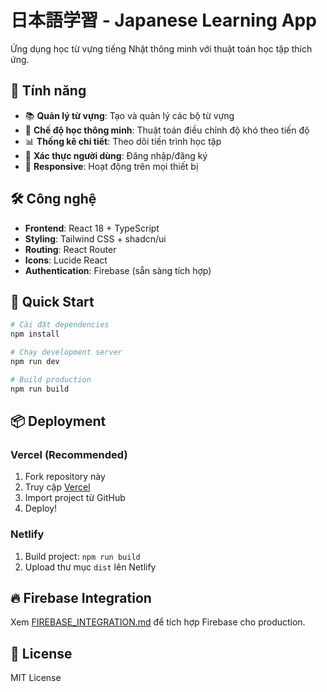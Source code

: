 # 日本語学習 - Japanese Learning App

Ứng dụng học từ vựng tiếng Nhật thông minh với thuật toán học tập thích ứng.

## 🎯 Tính năng

- 📚 **Quản lý từ vựng**: Tạo và quản lý các bộ từ vựng
- 🧠 **Chế độ học thông minh**: Thuật toán điều chỉnh độ khó theo tiến độ
- 📊 **Thống kê chi tiết**: Theo dõi tiến trình học tập
- 🔐 **Xác thực người dùng**: Đăng nhập/đăng ký
- 📱 **Responsive**: Hoạt động trên mọi thiết bị

## 🛠 Công nghệ

- **Frontend**: React 18 + TypeScript
- **Styling**: Tailwind CSS + shadcn/ui
- **Routing**: React Router
- **Icons**: Lucide React
- **Authentication**: Firebase (sẵn sàng tích hợp)

## 🚀 Quick Start

```bash
# Cài đặt dependencies
npm install

# Chạy development server
npm run dev

# Build production
npm run build
```

## 📦 Deployment

### Vercel (Recommended)
1. Fork repository này
2. Truy cập [Vercel](https://vercel.com)
3. Import project từ GitHub
4. Deploy!

### Netlify
1. Build project: `npm run build`
2. Upload thư mục `dist` lên Netlify

## 🔥 Firebase Integration

Xem [FIREBASE_INTEGRATION.md](FIREBASE_INTEGRATION.md) để tích hợp Firebase cho production.

## 📄 License

MIT License